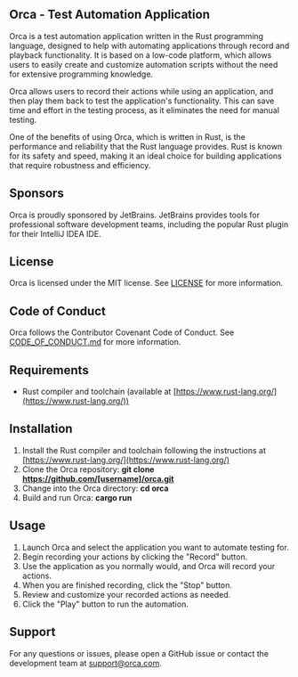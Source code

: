 ## **Orca - Test Automation Application**

Orca is a test automation application written in the Rust programming language, designed to help with automating applications through record and playback functionality. It is based on a low-code platform, which allows users to easily create and customize automation scripts without the need for extensive programming knowledge.

Orca allows users to record their actions while using an application, and then play them back to test the application's functionality. This can save time and effort in the testing process, as it eliminates the need for manual testing.

One of the benefits of using Orca, which is written in Rust, is the performance and reliability that the Rust language provides. Rust is known for its safety and speed, making it an ideal choice for building applications that require robustness and efficiency.

## **Sponsors**

Orca is proudly sponsored by JetBrains. JetBrains provides tools for professional software development teams, including the popular Rust plugin for their IntelliJ IDEA IDE.

## **License**

Orca is licensed under the MIT license. See [LICENSE](https://github.com/orcaci/orca/blob/main/LICENSE) for more information.

## **Code of Conduct**

Orca follows the Contributor Covenant Code of Conduct. See [CODE\_OF\_CONDUCT.md](https://github.com/orcaci/orca/blob/main/CODE_OF_CONDUCT.md) for more information.

## **Requirements**

*   Rust compiler and toolchain (available at [https://www.rust-lang.org/](https://www.rust-lang.org/))

## **Installation**

1.  Install the Rust compiler and toolchain following the instructions at [https://www.rust-lang.org/](https://www.rust-lang.org/)
2.  Clone the Orca repository: **git clone https://github.com/[username]/orca.git**
3.  Change into the Orca directory: **cd orca**
4.  Build and run Orca: **cargo run**

## **Usage**

1.  Launch Orca and select the application you want to automate testing for.
2.  Begin recording your actions by clicking the "Record" button.
3.  Use the application as you normally would, and Orca will record your actions.
4.  When you are finished recording, click the "Stop" button.
5.  Review and customize your recorded actions as needed.
6.  Click the "Play" button to run the automation.

## **Support**

For any questions or issues, please open a GitHub issue or contact the development team at [support@orca.com](mailto:support@orca.com).
